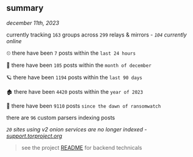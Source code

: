 
## summary
_december 11th, 2023_

currently tracking `163` groups across `299` relays & mirrors - _`104` currently online_

⏲ there have been `7` posts within the `last 24 hours`

🦈 there have been `105` posts within the `month of december`

🪐 there have been `1194` posts within the `last 90 days`

🏚 there have been `4420` posts within the `year of 2023`

🦕 there have been `9110` posts `since the dawn of ransomwatch`

there are `96` custom parsers indexing posts

_`20` sites using v2 onion services are no longer indexed - [support.torproject.org](https://support.torproject.org/onionservices/v2-deprecation/)_

> see the project [README](https://github.com/joshhighet/ransomwatch#ransomwatch--) for backend technicals

